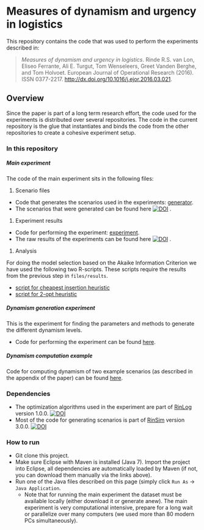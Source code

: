 # Measures of dynamism and urgency in logistics
This repository contains the code that was used to perform the experiments described in:

 > *Measures of dynamism and urgency in logistics*. Rinde R.S. van Lon, Eliseo Ferrante, Ali E. Turgut, Tom Wenseleers, Greet Vanden Berghe, and Tom Holvoet.  European Journal of Operational Research (2016). ISSN 0377-2217. http://dx.doi.org/10.1016/j.ejor.2016.03.021.

## Overview
Since the paper is part of a long term research effort, the code used for the experiments is distributed over several repositories. The code in the current repository is the glue that instantiates and binds the code from the other repositories to create a cohesive experiment setup.

### In this repository

##### Main experiment

The code of the main experiment sits in the following files:

 1. Scenario files
   + Code that generates the scenarios used in the experiments: [generator](src/main/java/com/github/rinde/dynurg/Generator.java).
   + The scenarios that were generated can be found here [![DOI](https://zenodo.org/badge/doi/10.5281/zenodo.48217.svg)](http://dx.doi.org/10.5281/zenodo.48217)
.

 1. Experiment results
   + Code for performing the experiment: [experiment](src/main/java/com/github/rinde/dynurg/Experimentation.java).
   + The raw results of the experiments can be found here [![DOI](https://zenodo.org/badge/doi/10.5281/zenodo.48217.svg)](http://dx.doi.org/10.5281/zenodo.48217)
.

 1. Analysis

   For doing the model selection based on the Akaike Information Criterion we have used the following two R-scripts. These scripts require the results from the previous step in ```files/results```.
   + [script for cheapest insertion heuristic](files/multipleRegressionCentral-Solver-CheapInsert.R)
   + [script for 2-opt heuristic](files/multipleRegressionCentral-Solver-bfsOpt2-CheapInsert.R)
  

##### Dynamism generation experiment
This is the experiment for finding the parameters and methods to generate the different dynamism levels.
 + Code for performing the experiment can be found [here]([experiment](src/main/java/com/github/rinde/dynurg/Experimentation.java)).

##### Dynamism computation example
Code for computing dynamism of two example scenarios (as described in the appendix of the paper) can be found [here](src/main/java/com/github/rinde/dynurg/DynamismComputationExample.java).

### Dependencies
 + The optimization algorithms used in the experiment are part of [RinLog](http://github.com/rinde/RinLog) version 1.0.0. [![DOI](https://zenodo.org/badge/7417/rinde/RinLog.svg)](http://dx.doi.org/10.5281/zenodo.13344)
 + Most of the code for generating scenarios is part of [RinSim](http://github.com/rinde/RinSim) version 3.0.0. [![DOI](https://zenodo.org/badge/7417/rinde/RinSim.svg)](http://dx.doi.org/10.5281/zenodo.13343)

### How to run
 + Git clone this project.
 + Make sure Eclipse with Maven is installed (Java 7). Import the project into Eclipse, all dependencies are automatically loaded by Maven (if not, you can download them manually via the links above).
 + Run one of the Java files described on this page (simply click ```Run As``` -> ```Java Application```.
 	+ Note that for running the main experiment the dataset must be available locally (either download it or generate anew). The main experiment is very computational intensive, prepare for a long wait or parallelize over many computers (we used more than 80 modern PCs simultaneously).



